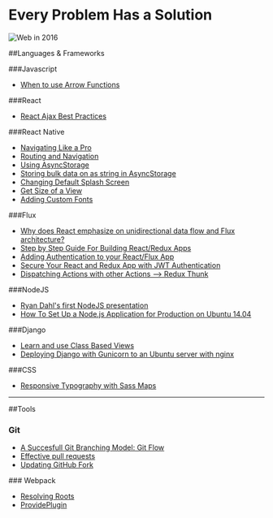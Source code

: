 # Every Problem Has a Solution

![Web in 2016](https://s-media-cache-ak0.pinimg.com/736x/f6/73/01/f6730132df8eba09ebb81aff33e5ae11.jpg)

##Languages & Frameworks

###Javascript
- [When to use Arrow Functions](http://stackoverflow.com/questions/22939130/when-should-i-use-arrow-functions-in-ecmascript-6/23045200#23045200)

###React
- [React Ajax Best Practices](http://andrewhfarmer.com/react-ajax-best-practices/) 

###React Native
- [Navigating Like a Pro](https://medium.com/@dabit3/react-native-navigator-navigating-like-a-pro-in-react-native-3cb1b6dc1e30#.hiom3o6lp)
- [Routing and Navigation](http://blog.paracode.com/2016/01/05/routing-and-navigation-in-react-native/)
- [Using AsyncStorage](https://dzone.com/articles/saving-data-in-your-react-native-mobile-applicatio)
- [Storing bulk data on as string in AsyncStorage](http://stackoverflow.com/questions/33790143/how-to-store-data-locally-in-react-native-that-is-not-a-string)
- [Changing Default Splash Screen](https://medium.com/@jvlob/change-default-launch-screen-in-react-native-ios-app-544f94f1e947#.5u2mpjp3b)
- [Get Size of a View](http://stackoverflow.com/questions/30203154/get-size-of-a-view-in-react-native)
- [Adding Custom Fonts](https://medium.com/@dabit3/adding-custom-fonts-to-react-native-b266b41bff7f#.vdf8xfn04)

###Flux
- [Why does React emphasize on unidirectional data flow and Flux architecture?](https://hashnode.com/post/why-does-react-emphasize-on-unidirectional-data-flow-and-flux-architecture-ciibz8ej600n2j3xtxgc0n1f0#ciibz8qqt01rjj3xt97v8t8in)
- [Step by Step Guide For Building React/Redux Apps](https://medium.com/@rajaraodv/step-by-step-guide-to-building-react-redux-apps-using-mocks-48ca0f47f9a#.mxhn9gk6e)
- [Adding Authentication to your React/Flux App](https://auth0.com/blog/2015/04/09/adding-authentication-to-your-react-flux-app/)
- [Secure Your React and Redux App with JWT Authentication](https://auth0.com/blog/2016/01/04/secure-your-react-and-redux-app-with-jwt-authentication/)
- [Dispatching Actions with other Actions --> Redux Thunk](https://github.com/gaearon/redux-thunk)

###NodeJS
- [Ryan Dahl's first NodeJS presentation](https://www.youtube.com/watch?v=ztspvPYybIY)
- [How To Set Up a Node.js Application for Production on Ubuntu 14.04](https://www.digitalocean.com/community/tutorials/how-to-set-up-a-node-js-application-for-production-on-ubuntu-14-04)

###Django
- [Learn and use Class Based Views](https://ccbv.co.uk/)
- [Deploying Django with Gunicorn to an Ubuntu server with nginx](http://adambeagle.com/blog/deploying-django-17-ubuntu/)

###CSS
- [Responsive Typography with Sass Maps](https://www.smashingmagazine.com/2015/06/responsive-typography-with-sass-maps/)

---

##Tools

### Git
- [A Succesfull Git Branching Model: Git Flow](http://nvie.com/posts/a-successful-git-branching-model/)
- [Effective pull requests](http://codeinthehole.com/writing/pull-requests-and-other-good-practices-for-teams-using-github/)
- [Updating GitHub Fork](http://bassistance.de/2010/06/25/git-fu-updating-your-github-fork/)

### Webpack
- [Resolving Roots](http://stackoverflow.com/questions/27502608/resolving-require-paths-with-webpack)
- [ProvidePlugin](https://medium.com/@thejenniekim/never-import-react-from-react-again-thanks-to-webpack-s-provideplugin-69e7feb69e#.2udchuidy)
